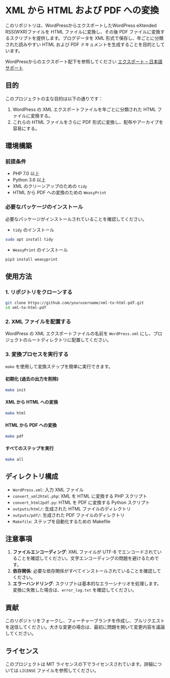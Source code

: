 # XML から HTML および PDF への変換

このリポジトリは、WordPressからエクスポートしたWordPress eXtended RSS(WXR)ファイルを HTML ファイルに変換し、その後 PDF ファイルに変換するスクリプトを提供します。ブログデータを XML 形式で保存し、年ごとに分類された読みやすい HTML および PDF ドキュメントを生成することを目的としています。

WordPressからのエクスポート配下を参照してください
[エクスポート &#8211; 日本語サポート](https://wordpress.com/ja/support/export/)


## 目的

このプロジェクトの主な目的は以下の通りです：
1. WordPress の XML エクスポートファイルを年ごとに分類された HTML ファイルに変換する。
2. これらの HTML ファイルをさらに PDF 形式に変換し、配布やアーカイブを容易にする。

## 環境構築

### 前提条件

- PHP 7.0 以上
- Python 3.6 以上
- XML のクリーンアップのための `tidy`
- HTML から PDF への変換のための `WeasyPrint`

### 必要なパッケージのインストール

必要なパッケージがインストールされていることを確認してください。

- `tidy` のインストール

```bash
sudo apt install tidy
```

- `WeasyPrint` のインストール

```bash
pip3 install weasyprint
```

## 使用方法

### 1. リポジトリをクローンする

```bash
git clone https://github.com/yourusername/xml-to-html-pdf.git
cd xml-to-html-pdf
```

### 2. XML ファイルを配置する

WordPress の XML エクスポートファイルの名前を `WordPress.xml` にし、プロジェクトのルートディレクトリに配置してください。

### 3. 変換プロセスを実行する

`make` を使用して変換ステップを簡単に実行できます。

#### 初期化 (過去の出力を削除)

```bash
make init
```

#### XML から HTML への変換

```bash
make html
```

#### HTML から PDF への変換

```bash
make pdf
```

#### すべてのステップを実行

```bash
make all
```

## ディレクトリ構成

- `WordPress.xml`: 入力 XML ファイル
- `convert_xml2html.php`: XML を HTML に変換する PHP スクリプト
- `convert_html2pdf.py`: HTML を PDF に変換する Python スクリプト
- `outputs/html/`: 生成された HTML ファイルのディレクトリ
- `outputs/pdf/`: 生成された PDF ファイルのディレクトリ
- `Makefile`: ステップを自動化するための Makefile

## 注意事項

1. **ファイルエンコーディング**: XML ファイルが UTF-8 でエンコードされていることを確認してください。文字エンコーディングの問題を避けるためです。
2. **依存関係**: 必要な依存関係がすべてインストールされていることを確認してください。
3. **エラーハンドリング**: スクリプトは基本的なエラーシナリオを処理します。変換に失敗した場合は、`error_log.txt` を確認してください。

## 貢献

このリポジトリをフォークし、フィーチャーブランチを作成し、プルリクエストを送信してください。大きな変更の場合は、最初に問題を開いて変更内容を議論してください。

## ライセンス

このプロジェクトは MIT ライセンスの下でライセンスされています。詳細については `LICENSE` ファイルを参照してください。
```
